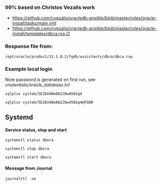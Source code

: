 ### 99% based on Christos Vezalis work
- https://github.com/cvezalis/oracledb-ansible/blob/master/roles/oracle-install/tasks/main.yml
- https://github.com/cvezalis/oracledb-ansible/blob/master/roles/oracle-install/templates/dbca.rsp.j2

### Response file from:

	/opt/oracle/product/12.1.0.2/fgdb/assistants/dbca/dbca.rsp


### Example local login
Note password is generated on first run, see _credentials/oracle_database.txt_
 	
	sqlplus system/5E2bX4Wa0A2J8w4502q4

	sqlplus system/5E2bX4Wa0A2J8w4502q4@FGDB

## Systemd
#### Service status, stop and start
    systemctl status dbora

    systemctl stop dbora

    systemctl start dbora

#### Message from Journal
    journalctl -xe
